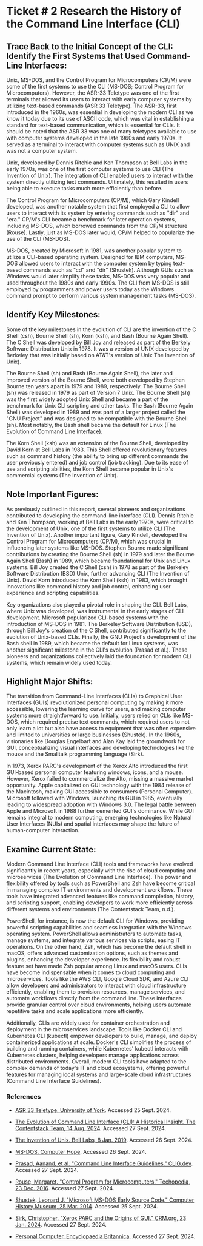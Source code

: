 # Ticket # 2 Research the History of the Command Line Interface (CLI)

## Trace Back to the Initial Concept of the CLI: Identify the First Systems that Used Command-Line Interfaces:

Unix, MS-DOS, and the Control Program for Microcomputers (CP/M) were some of the first systems to use the CLI (MS-DOS; Control Program for Microcomputers). However, the ASR-33 Teletype was one of the first terminals that allowed its users to interact with early computer systems by utilizing text-based commands (ASR 33 Teletype). The ASR-33, first introduced in the 1960s, was essential in developing the modern CLI as we know it today due to its use of ASCII code, which was vital in establishing a standard for text-based communication, which is essential for CLIs. It should be noted that the ASR 33 was one of many teletypes available to use with computer systems developed in the late 1960s and early 1970s. It served as a terminal to interact with computer systems such as UNIX and was not a computer system.

Unix, developed by Dennis Ritchie and Ken Thompson at Bell Labs in the early 1970s, was one of the first computer systems to use CLI (The Invention of Unix). The integration of CLI enabled users to interact with the system directly utilizing text commands. Ultimately, this resulted in users being able to execute tasks much more efficiently than before.

The Control Program for Microcomputers (CP/M), which Gary Kindell developed, was another notable system that first employed a CLI to allow users to interact with its system by entering commands such as "dir" and "era." CP/M's CLI became a benchmark for later operation systems, including MS-DOS, which borrowed commands from the CP/M structure (Rouse). Lastly, just as MS-DOS later would, CP/M helped to popularize the use of the CLI (MS-DOS).

MS-DOS, created by Microsoft in 1981, was another popular system to utilize a CLI-based operating system. Designed for IBM computers, MS-DOS allowed users to interact with the computer system by typing text-based commands such as "cd" and "dir" (Shustek). Although GUIs such as Windows would later simplify these tasks, MS-DOS was very popular and used throughout the 1980s and early 1990s. The CLI from MS-DOS is still employed by programmers and power users today as the Windows command prompt to perform various system management tasks (MS-DOS).

## Identify Key Milestones:

Some of the key milestones in the evolution of CLI are the invention of the C Shell (csh), Bourne Shell (sh), Korn (ksh), and Bash (Bourne Again Shell). The C Shell was developed by Bill Joy and released as part of the Berkely Software Distribution Unix in 1978. It was a version of UNIX developed by Berkeley that was initially based on AT&T's version of Unix The Invention of Unix).

The Bourne Shell (sh) and Bash (Bourne Again Shell), the later and improved version of the Bourne Shell, were both developed by Stephen Bourne ten years apart in 1979 and 1989, respectively. The Bourne Shell (sh) was released in 1979 as part of Version 7 Unix. The Bourne Shell (sh) was the first widely adopted Unix Shell and became a part of the benchmark for Unix CLI scripting and other tasks. The Bash (Bourne Again Shell) was developed in 1989 and was part of a larger project called the "GNU Project" and was designed to be compatible with the Bourne Shell (sh). Most notably, the Bash shell became the default for Linux (The Evolution of Command Line Interface).

The Korn Shell (ksh) was an extension of the Bourne Shell, developed by David Korn at Bell Labs in 1983. This Shell offered revolutionary features such as command history (the ability to bring up different commands the user previously entered) and job control (job tracking). Due to its ease of use and scripting abilities, the Korn Shell became popular in Unix's commercial systems (The Invention of Unix).

## Note Important Figures:

As previously outlined in this report, several pioneers and organizations contributed to developing the command-line interface (CLI). Dennis Ritchie and Ken Thompson, working at Bell Labs in the early 1970s, were critical to the development of Unix, one of the first systems to utilize CLI (The Invention of Unix). Another important figure, Gary Kindell, developed the Control Program for Microcomputers (CP/M), which was crucial in influencing later systems like MS-DOS. Stephen Bourne made significant contributions by creating the Bourne Shell (sh) in 1979 and later the Bourne Again Shell (Bash) in 1989, which became foundational for Unix and Linux systems. Bill Joy created the C Shell (csh) in 1978 as part of the Berkeley Software Distribution (BSD) Unix, further advancing CLI (The Invention of Unix). David Korn introduced the Korn Shell (ksh) in 1983, which brought innovations like command history and job control, enhancing user experience and scripting capabilities. 

Key organizations also played a pivotal role in shaping the CLI. Bell Labs, where Unix was developed, was instrumental in the early stages of CLI development. Microsoft popularized CLI-based systems with the introduction of MS-DOS in 1981. The Berkeley Software Distribution (BSD), through Bill Joy's creation of the C Shell, contributed significantly to the evolution of Unix-based CLIs. Finally, the GNU Project's development of the Bash shell in 1989, which became the default for Linux systems, was another significant milestone in the CLI's evolution (Prasad et al.). These pioneers and organizations collectively laid the foundation for modern CLI systems, which remain widely used today.

## Highlight Major Shifts:

The transition from Command-Line Interfaces (CLIs) to Graphical User Interfaces (GUIs) revolutionized personal computing by making it more accessible, lowering the learning curve for users, and making computer systems more straightforward to use. Initially, users relied on CLIs like MS-DOS, which required precise text commands, which required users to not only learn a lot but also have access to equipment that was often expensive and limited to universities or large businesses (Shustek). In the 1960s, visionaries like Douglas Engelbart and Alan Kay laid the groundwork for GUI, conceptualizing visual interfaces and developing technologies like the mouse and the Smalltalk programming language (Sirk). 

In 1973, Xerox PARC's development of the Xerox Alto introduced the first GUI-based personal computer featuring windows, icons, and a mouse. However, Xerox failed to commercialize the Alto, missing a massive market opportunity. Apple capitalized on GUI technology with the 1984 release of the Macintosh, making GUI accessible to consumers (Personal Computer). Microsoft followed with Windows, launching its GUI in 1985, eventually leading to widespread adoption with Windows 3.0. The legal battle between Apple and Microsoft in 1988 further cemented GUI's dominance. While GUI remains integral to modern computing, emerging technologies like Natural User Interfaces (NUIs) and spatial interfaces may shape the future of human-computer interaction.

## Examine Current State:

Modern Command Line Interface (CLI) tools and frameworks have evolved significantly in recent years, especially with the rise of cloud computing and microservices (The Evolution of Command Line Interface). The power and flexibility offered by tools such as PowerShell and Zsh have become critical in managing complex IT environments and development workflows. These tools have integrated advanced features like command completion, history, and scripting support, enabling developers to work more efficiently across different systems and environments (The Contentstack Team, n.d.).

PowerShell, for instance, is now the default CLI for Windows, providing powerful scripting capabilities and seamless integration with the Windows operating system. PowerShell allows administrators to automate tasks, manage systems, and integrate various services via scripts, easing IT operations. On the other hand, Zsh, which has become the default shell in macOS, offers advanced customization options, such as themes and plugins, enhancing the developer experience. Its flexibility and robust feature set have made Zsh popular among Linux and macOS users.
CLIs have become indispensable when it comes to cloud computing and microservices. Tools like the AWS CLI, Google Cloud SDK, and Azure CLI allow developers and administrators to interact with cloud infrastructure efficiently, enabling them to provision resources, manage services, and automate workflows directly from the command line. These interfaces provide granular control over cloud environments, helping users automate repetitive tasks and scale applications more efficiently.

Additionally, CLIs are widely used for container orchestration and deployment in the microservices landscape. Tools like Docker CLI and Kubernetes CLI (kubectl) empower developers to build, manage, and deploy containerized applications at scale. Docker's CLI simplifies the process of building and running containers, while Kubernetes' kubectl interacts with Kubernetes clusters, helping developers manage applications across distributed environments. Overall, modern CLI tools have adapted to the complex demands of today's IT and cloud ecosystems, offering powerful features for managing local systems and large-scale cloud infrastructures​ (Command Line Interface Guidelines).


### References

- [ASR 33 Teletype. University of York](https://www.cs.york.ac.uk/50-years/exhibition/asr-33-teletype/#:~:text=The%20Model%2033%20was%20one,minicomputer%20operating%20systems%2C%20including%20UNIX). Accessed 25 Sept. 2024.

- [The Evolution of Command Line Interface (CLI): A Historical Insight. The Contentstack Team, 14 Aug. 2024](https://www.contentstack.com/blog/tech-talk/the-evolution-of-command-line-interface-cli-a-historical-insight). Accessed 27 Sept. 2024.

- [The Invention of Unix. Bell Labs, 8 Jan. 2019](https://www.bell-labs.com/institute/blog/invention-unix/#gref). Accessed 26 Sept. 2024.

- [MS-DOS. Computer Hope](https://www.computerhope.com/jargon/m/msdos.htm). Accessed 26 Sept. 2024.

- [Prasad, Aanand, et al. "Command Line Interface Guidelines." CLIG.dev](https://www.clig.dev/#:~:text=A%20lot%20has%20changed%20about,%2Dlike%20multi%2Dtool%20commands). Accessed 27 Sept. 2024.

- [Rouse, Margaret. "Control Program for Microcomputers." Techopedia, 23 Dec. 2016](https://www.techopedia.com/definition/3343/control-program-for-microcomputers-cpm). Accessed 27 Sept. 2024.

- [Shustek, Leonard J. "Microsoft MS-DOS Early Source Code." Computer History Museum, 25 Mar. 2014](https://computerhistory.org/blog/microsoft-ms-dos-early-source-code/?key=microsoft-ms-dos-early-source-code). Accessed 25 Sept. 2024.

- [Sirk, Christopher. "Xerox PARC and the Origins of GUI." CRM.org, 23 Jan. 2024](https://www.crm.org/articles/xerox-parc-and-the-origins-of-gui). Accessed 27 Sept. 2024.

- [Personal Computer. Encyclopaedia Britannica](https://www.britannica.com/technology/personal-computer). Accessed 27 Sept. 2024.
